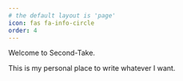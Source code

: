 ```yaml
---
# the default layout is 'page'
icon: fas fa-info-circle
order: 4
---
```


Welcome to Second-Take.

This is my personal place to write whatever I want.
